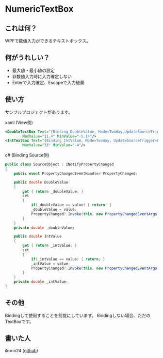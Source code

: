 # NumericTextBox

## これは何？

WPFで数値入力ができるテキストボックス。

## 何がうれしい？

- 最大値・最小値の設定
- 非数値入力時に入力確定しない
- Enterで入力確定、Escapeで入力破棄

## 使い方

サンプルプロジェクトがあります。

xaml (View側)

```xml
<DoubleTextBox Text="{Binding DoubleValue, Mode=TwoWay,UpdateSourceTrigger=Explicit}"
        MaxValue="11.4" MinValue="-5.14"/>
<IntTextBox Text="{Binding IntValue, Mode=TwoWay, UpdateSourceTrigger=Explicit}"
        MaxValue="33" MinValue="-4"/>
```

c# (Binding Source側)

```csharp
public class SourceObject : INotifyPropertyChanged
{
    public event PropertyChangedEventHandler PropertyChanged;

    public double DoubleValue
    {
        get { return _doubleValue; }
        set
        {
            if(_doubleValue == value) { return; }
            _doubleValue = value;
            PropertyChanged?.Invoke(this, new PropertyChangedEventArgs(nameof(DoubleValue)));
        }
    }
    private double _doubleValue;

    public double IntValue
    {
        get { return _intValue; }
        set
        {
            if(_intValue == value) { return; }
            _intValue = value;
            PropertyChanged?.Invoke(this, new PropertyChangedEventArgs(nameof(IntValue)));
        }
    }
    private double _intValue;
}
```

## その他

Bindingして使用することを前提にしています。
Bindingしない場合、ただのTextBoxです。

## 書いた人

ikorin24 ([github](https://github.com/ikorin24))
